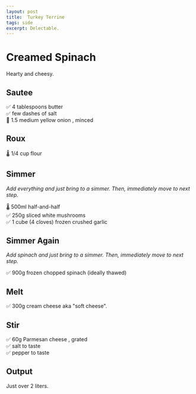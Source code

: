 ```yaml
---
layout: post
title:  Turkey Terrine
tags: side
excerpt: Delectable.
---
```

# Creamed Spinach
Hearty and cheesy.

## Sautee
✅ 4 tablespoons butter  
✅ few dashes of salt  
🔪 1.5 medium yellow onion , minced  

## Roux
🌡️ 1/4 cup flour  

## Simmer
*Add everything and just bring to a simmer. Then, immediately move to next step.*

🌡️ 500ml half-and-half  
✅ 250g sliced white mushrooms  
✅ 1 cube (4 cloves) frozen crushed garlic

## Simmer Again
*Add spinach and just bring to a simmer. Then, immediately move to next step.*

✅ 900g frozen chopped spinach (ideally thawed)  

## Melt
✅ 300g cream cheese aka "soft cheese".

## Stir
✅ 60g Parmesan cheese , grated  
✅ salt to taste  
✅ pepper to taste  

## Output
Just over 2 liters.
